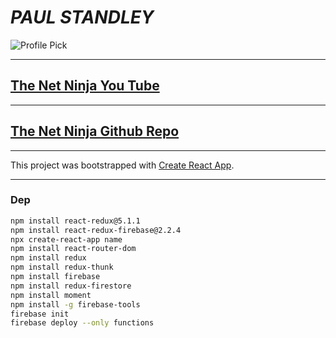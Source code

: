 # _**PAUL STANDLEY**_

![Profile Pick](http://res.cloudinary.com/pieol2/image/upload/v1516543296/profile-small.png)

---

## [The Net Ninja You Tube](https://www.youtube.com/playlist?list=PL4cUxeGkcC9iWstfXntcj8f-dFZ4UtlN3)

---

## [The Net Ninja Github Repo](https://github.com/iamshaunjp/React-Redux-Firebase-App)

---

This project was bootstrapped with [Create React App](https://github.com/facebook/create-react-app).

---

### Dep

```BASH
npm install react-redux@5.1.1
npm install react-redux-firebase@2.2.4
npx create-react-app name
npm install react-router-dom
npm install redux
npm install redux-thunk
npm install firebase
npm install redux-firestore
npm install moment
npm install -g firebase-tools
firebase init
firebase deploy --only functions
```